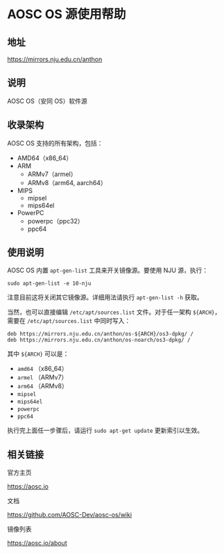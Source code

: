 # AOSC OS 源使用帮助

## 地址

<https://mirrors.nju.edu.cn/anthon>

## 说明

AOSC OS（安同 OS）软件源

## 收录架构

AOSC OS 支持的所有架构，包括：

-   AMD64（x86_64）
-   ARM
    -   ARMv7（armel）
    -   ARMv8（arm64, aarch64）
-   MIPS
    -   mipsel
    -   mips64el
-   PowerPC
    -   powerpc（ppc32）
    -   ppc64

## 使用说明

AOSC OS 内置 `apt-gen-list` 工具来开关镜像源。要使用 NJU 源，执行：

    sudo apt-gen-list -e 10-nju

注意目前这将关闭其它镜像源。详细用法请执行 `apt-gen-list -h` 获取。

当然，也可以直接编辑 `/etc/apt/sources.list` 文件。对于任一架构 `${ARCH}`，需要在
`/etc/apt/sources.list`  中同时写入：

    deb https://mirrors.nju.edu.cn/anthon/os-${ARCH}/os3-dpkg/ /
    deb https://mirrors.nju.edu.cn/anthon/os-noarch/os3-dpkg/ /

其中 `${ARCH}` 可以是：

-   `amd64` （x86_64）
-   `armel` （ARMv7）
-   `arm64` （ARMv8）
-   `mipsel`
-   `mips64el`
-   `powerpc`
-   `ppc64`

执行完上面任一步骤后，请运行 `sudo apt-get update` 更新索引以生效。

## 相关链接

官方主页

<https://aosc.io>

文档

<https://github.com/AOSC-Dev/aosc-os/wiki>

镜像列表

<https://aosc.io/about>
